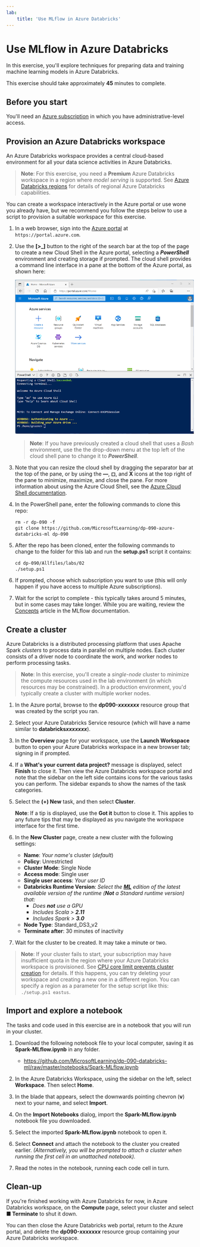 ```yaml
---
lab:
    title: 'Use MLflow in Azure Databricks'
---
```


# Use MLflow in Azure Databricks

In this exercise, you'll explore techniques for preparing data and training machine learning models in Azure Databricks.

This exercise should take approximately **45** minutes to complete.

## Before you start

You'll need an [Azure subscription](https://azure.microsoft.com/free) in which you have administrative-level access.

## Provision an Azure Databricks workspace

An Azure Databricks workspace provides a central cloud-based environment for all your data science activities in Azure Databricks.

> **Note**: For this exercise, you need a **Premium** Azure Databricks workspace in a region where *model serving* is supported. See [Azure Databricks regions](https://learn.microsoft.com/azure/databricks/resources/supported-regions) for details of regional Azure Databricks capabilities.

You can create a workspace interactively in the Azure portal or use wone you already have, but we recommend you follow the steps below to use a script to provision a suitable workspace for this exercise.

1. In a web browser, sign into the [Azure portal](https://portal.azure.com) at `https://portal.azure.com`.
2. Use the **[\>_]** button to the right of the search bar at the top of the page to create a new Cloud Shell in the Azure portal, selecting a ***PowerShell*** environment and creating storage if prompted. The cloud shell provides a command line interface in a pane at the bottom of the Azure portal, as shown here:

    ![Azure portal with a cloud shell pane](./images/cloud-shell.png)

    > **Note**: If you have previously created a cloud shell that uses a *Bash* environment, use the the drop-down menu at the top left of the cloud shell pane to change it to ***PowerShell***.

3. Note that you can resize the cloud shell by dragging the separator bar at the top of the pane, or by using the **&#8212;**, **&#9723;**, and **X** icons at the top right of the pane to minimize, maximize, and close the pane. For more information about using the Azure Cloud Shell, see the [Azure Cloud Shell documentation](https://docs.microsoft.com/azure/cloud-shell/overview).

4. In the PowerShell pane, enter the following commands to clone this repo:

    ```
    rm -r dp-090 -f
    git clone https://github.com/MicrosoftLearning/dp-090-azure-databricks-ml dp-090
    ```

5. After the repo has been cloned, enter the following commands to change to the folder for this lab and run the **setup.ps1** script it contains:

    ```
    cd dp-090/Allfiles/labs/02
    ./setup.ps1
    ```

6. If prompted, choose which subscription you want to use (this will only happen if you have access to multiple Azure subscriptions).

7. Wait for the script to complete - this typically takes around 5 minutes, but in some cases may take longer. While you are waiting, review the [Concepts](https://mlflow.org/docs/latest/concepts.html) article in the MLflow documentation.

## Create a cluster

Azure Databricks is a distributed processing platform that uses Apache Spark *clusters* to process data in parallel on multiple nodes. Each cluster consists of a driver node to coordinate the work, and worker nodes to perform processing tasks.

> **Note**: In this exercise, you'll create a *single-node* cluster to minimize the compute resources used in the lab environment (in which resources may be constrained). In a production environment, you'd typically create a cluster with multiple worker nodes.

1. In the Azure portal, browse to the **dp090-*xxxxxxx*** resource group that was created by the script you ran.
2. Select your Azure Databricks Service resource (which will have a name similar to **databricks*xxxxxxx***).
3. In the **Overview** page for your workspace, use the **Launch Workspace** button to open your Azure Databricks workspace in a new browser tab; signing in if prompted.
4. If a **What's your current data project?** message is displayed, select **Finish** to close it. Then view the Azure Databricks workspace portal and note that the sidebar on the left side contains icons for the various tasks you can perform. The sidebar expands to show the names of the task categories.
5. Select the **(+) New** task, and then select **Cluster**.

    **Note**: If a tip is displayed, use the **Got it** button to close it. This applies to any future tips that may be displayed as you navigate the workspace interface for the first time.

6. In the **New Cluster** page, create a new cluster with the following settings:
    - **Name**: *Your name's* cluster (*default*)
    - **Policy**: Unrestricted
    - **Cluster Mode**: Single Node
    - **Access mode**: Single user
    - **Single user access**: *Your user ID*
    - **Databricks Runtime Version**: *Select the **<u>ML</u>** edition of the latest available version of the runtime (**Not** a Standard runtime version) that:*
        - *Does **not** use a GPU*
        - *Includes Scala > **2.11***
        - *Includes Spark > **3.0***
    - **Node Type**: Standard_DS3_v2
   - **Terminate after**: 30 minutes of inactivity

7. Wait for the cluster to be created. It may take a minute or two.

> **Note**: If your cluster fails to start, your subscription may have insufficient quota in the region where your Azure Databricks workspace is provisioned. See [CPU core limit prevents cluster creation](https://docs.microsoft.com/azure/databricks/kb/clusters/azure-core-limit) for details. If this happens, you can try deleting your workspace and creating a new one in a different region. You can specify a region as a parameter for the setup script like this: `./setup.ps1 eastus`.

## Import and explore a notebook

The tasks and code used in this exercise are in a notebook that you will run in your cluster.

1. Download the following notebook file to your local computer, saving it as **Spark-MLflow.ipynb** in any folder.

   - https://github.com/MicrosoftLearning/dp-090-databricks-ml/raw/master/notebooks/Spark-MLflow.ipynb

1. In the Azure Databricks Workspace, using the sidebar on the left, select **Workspace**. Then select **Home**.

1. In the blade that appears, select the downwards pointing chevron (**v**) next to your name, and select **Import**.

1. On the **Import Notebooks** dialog, import the **Spark-MLflow.ipynb** notebook file you downloaded.
1. Select the imported **Spark-MLflow.ipynb** notebook to open it.
1. Select **Connect** and attach the notebook to the cluster you created earlier. *(Alternatively, you will be prompted to attach a cluster when running the first cell in an unattached notebook).*
1. Read the notes in the notebook, running each code cell in turn.

## Clean-up

If you're finished working with Azure Databricks for now, in Azure Databricks workspace, on the **Compute** page, select your cluster and select **&#9632; Terminate** to shut it down.

You can then close the Azure Databricks web portal, return to the Azure portal, and delete the **dp090-*xxxxxxx*** resource group containing your Azure Databricks workspace.

